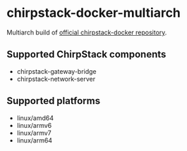 # chirpstack-docker-multiarch
Multiarch build of [official chirpstack-docker repository](https://github.com/brocaar/chirpstack-docker).

## Supported ChirpStack components
- chirpstack-gateway-bridge
- chirpstack-network-server

## Supported platforms
- linux/amd64
- linux/armv6
- linux/armv7
- linux/arm64

